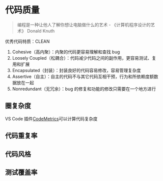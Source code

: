 # 代码质量

> 编程是一种让他人了解你想让电脑做什么的艺术 - 《计算机程序设计的艺术》 Donald Knuth

优秀代码特质：CLEAN

1. Cohesive（高内聚）：内聚的代码更容易理解和查找 bug
2. Loosely Coupled（松耦合）：代码减少代码之间的副作用，更容易测试、复用和扩展
3. Encapsulated（封装）：封装良好的代码容易修改，容易管理复杂度
4. Assertive（自主）：自主的代码不与其它代码互相干预，行为和所依赖度额数据放在一起
5. Nonredundant（无冗余）：bug 的修复和功能的修改只需要在一个地方进行

## 圈复杂度

VS Code 插件[CodeMetrics](https://marketplace.visualstudio.com/items?itemName=kisstkondoros.vscode-codemetrics)可以计算代码复杂度

## 代码重复率

## 代码风格

## 测试覆盖率
